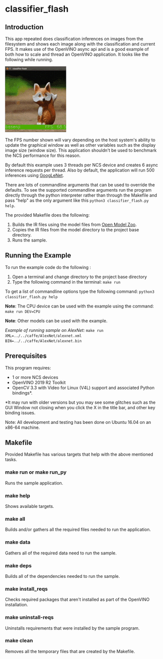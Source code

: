 # classifier_flash
## Introduction
This app repeated does classification inferences on images from the filesystem and shows each image along with the classification and current FPS.  It makes use of the OpenVINO async api and is a good example of both how to scale and thread an OpenVINO application.  It looks like the following while running.

![](classifier_flash.gif)

The FPS number shown will vary depending on the host system's ability to update the graphical window as well as other variables such as the display image size (window size).  This application shouldn't be used to benchmark the NCS performance for this reason.  

By default this example uses 3 threads per NCS device and creates 6 async inference requests per thread. Also by default, the application will run 500 inferences using [GoogLeNet](https://github.com/BVLC/caffe/tree/master/models/bvlc_googlenet).

There are lots of commandline arguments that can be used to override the defaults.  To see the supported commandline arguments run the program directly through the python interpreter rather than through the Makefile and pass "help" as the only argument like this `python3 classifier_flash.py help`. 

The provided Makefile does the following:
1. Builds the IR files using the model files from [Open Model Zoo](https://github.com/opencv/open_model_zoo).
2. Copies the IR files from the model directory to the project base directory.
3. Runs the sample.

## Running the Example
To run the example code do the following :
1. Open a terminal and change directory to the project base directory
2. Type the following command in the terminal: ```make run``` 

To get a list of commandline options type the following command: ```python3 classifier_flash.py help```

**Note**: The CPU device can be used with the example using the command: ```make run DEV=CPU```

**Note**: Other models can be used with the example.  

*Example of running sample on AlexNet:* ```make run XML=../../caffe/AlexNet/alexnet.xml BIN=../../caffe/AlexNet/alexnet.bin```

## Prerequisites
This program requires:
- 1 or more NCS devices
- OpenVINO 2019 R2 Toolkit
- OpenCV 3.3 with Video for Linux (V4L) support and associated Python bindings*.

*It may run with older versions but you may see some glitches such as the GUI Window not closing when you click the X in the title bar, and other key binding issues.

Note: All development and testing has been done on Ubuntu 16.04 on an x86-64 machine.

## Makefile
Provided Makefile has various targets that help with the above mentioned tasks.

### make run or make run_py
Runs the sample application.

### make help
Shows available targets.

### make all
Builds and/or gathers all the required files needed to run the application.

### make data
Gathers all of the required data need to run the sample.

### make deps
Builds all of the dependencies needed to run the sample.

### make install_reqs
Checks required packages that aren't installed as part of the OpenVINO installation. 

### make uninstall-reqs
Uninstalls requirements that were installed by the sample program.
 
### make clean
Removes all the temporary files that are created by the Makefile.
